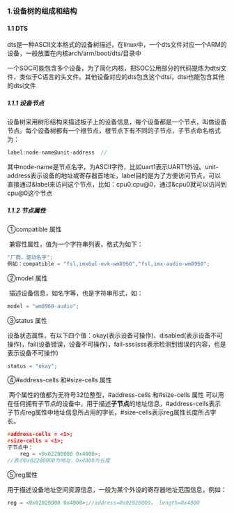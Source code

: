 ### 1.设备树的组成和结构

#### 1.1 DTS

​	dts是一种ASCII文本格式的设备树描述，在linux中，一个dts文件对应一个ARM的设备，一般放置在内核arch/arm/boot/dts/目录中

​	一个SOC可能包含多个设备，为了简化内核，把SOC公用部分的代码提炼为dtsi文件，类似于C语言的头文件。其他设备对应的dts包含这个dtsi，dtsi也能包含其他的dtsi文件

##### 1.1.1 设备节点

​	设备树采用树形结构来描述板子上的设备信息，每个设备都是一个节点，叫做设备节点。每个设备树都有一个根节点，根节点下有不同的子节点，子节点命名格式为：

```c
label:node-name@unit-address  //
```

​	其中node-name是节点名字，为ASCII字符，比如uart1表示UART1外设。unit-address表示设备的地址或寄存器首地址，label目的是为了方便访问节点，可以直接通过&label来访问这个节点，比如：cpu0:cpu@0，通过&cpu0就可以访问到cpu@0这个节点

##### 1.1.2 节点属性

①compatible 属性

​	兼容性属性，值为一个字符串列表，格式为如下：

```c
"厂商，驱动名字";
例如：compatible = "fsl,imx6ul-evk-wm8960","fsl,imx-audio-wm8960";
```

②model 属性  

​	描述设备信息，如名字等，也是字符串形式，如：

```c
model = "wm8960-audio";
```

③status 属性  

​	设备状态属性，有以下四个值：okay(表示设备可操作)、disabled(表示设备不可操作)，fail(设备错误，设备不可操作)，fail-sss(sss表示检测到错误的内容，也是表示设备不可操作)

```c
status = "okay";
```

④\#address-cells 和#size-cells 属性  

​	两个属性的值都为无符号32位整型，\#address-cells 和#size-cells 属性 可以用在任何拥有子节点的设备中，用于描述**子节点**的地址信息，#address-cells表示子节点reg属性中地址信息所占用的字长，#size-cells表示reg属性长度所占字长。

```c
#address-cells = <1>;
#size-cells = <1>;
子节点中：
    reg = <0x02280000 0x4000>;
//表示0x02280000为地址，0x4000为长度
```

⑤reg属性

​	用于描述设备地址空间资源信息，一般为某个外设的寄存器地址范围信息，例如：

```c
reg = <0x02020000 0x4000>;//address=0x02020000， length=0x4000
```

